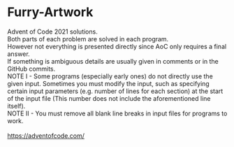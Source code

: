 # Furry-Artwork
Advent of Code 2021 solutions.<br/>
Both parts of each problem are solved in each program.<br/>
However not everything is presented directly since AoC only requires a final answer.<br/>
If something is ambiguous details are usually given in comments or in the GitHub commits.<br/>
NOTE I - Some programs (especially early ones) do not directly use the given input. Sometimes you must modify the input, such as specifying certain input parameters (e.g. number of lines for each section) at the start of the input file (This number does not include the aforementioned line itself).<br/>
NOTE II - You must remove all blank line breaks in input files for programs to work.<br/>
<br/>
https://adventofcode.com/

